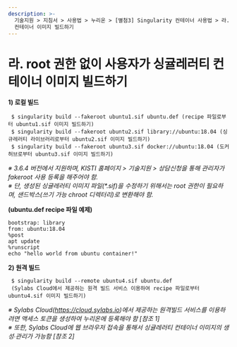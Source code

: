 ```yaml
---
description: >-
  기술지원 > 지침서 > 사용법 > 누리온 > [별첨3] Singularity 컨테이너 사용법 > 라. root 권한 없이 사용자가 싱귤레러티
  컨테이너 이미지 빌드하기
---
```


# 라. root 권한 없이 사용자가 싱귤레러티 컨테이너 이미지 빌드하기

**1) 로컬 빌드**

```
 $ singularity build --fakeroot ubuntu1.sif ubuntu.def (recipe 파일로부터 ubuntu1.sif 이미지 빌드하기) 
 $ singularity build --fakeroot ubuntu2.sif library://ubuntu:18.04 (싱규레러티 라이브러리로부터 ubuntu2.sif 이미지 빌드하기) 
 $ singularity build --fakeroot ubuntu3.sif docker://ubuntu:18.04 (도커 허브로부터 ubuntu3.sif 이미지 빌드하기)
```

_※ 3.6.4 버전에서 지원하며, KISTI 홈페이지 > 기술지원 > 상담신청을 통해 관리자가 fakeroot 사용 등록을 해주어야 함._\
_※ 단, 생성된 싱귤레러티 이미지 파일(\*.sif)을 수정하기 위해서는 root 권한이 필요하며, 샌드박스(쓰기 가능 chroot 디렉터리)로 변환해야 함._

**(ubuntu.def recipe 파일 예제)**

```
bootstrap: library
from: ubuntu:18.04
%post
apt update
%runscript
echo "hello world from ubuntu container!"
```

**2) 원격 빌드**

```
 $ singularity build --remote ubuntu4.sif ubuntu.def  
 (Sylabs Cloud에서 제공하는 원격 빌드 서비스 이용하여 recipe 파일로부터ubuntu4.sif 이미지 빌드하기)
```

_※ Sylabs Cloud(https://cloud.sylabs.io)에서 제공하는 원격빌드 서비스를 이용하려면 액세스 토큰을 생성하여 누리온에 등록해야 함 \[참조 1]_\
_※ 또한, Sylabs Cloud에 웹 브라우저 접속을 통해서 싱귤레러티 컨테이너 이미지의 생성∙관리가 가능함 \[참조 2]_
